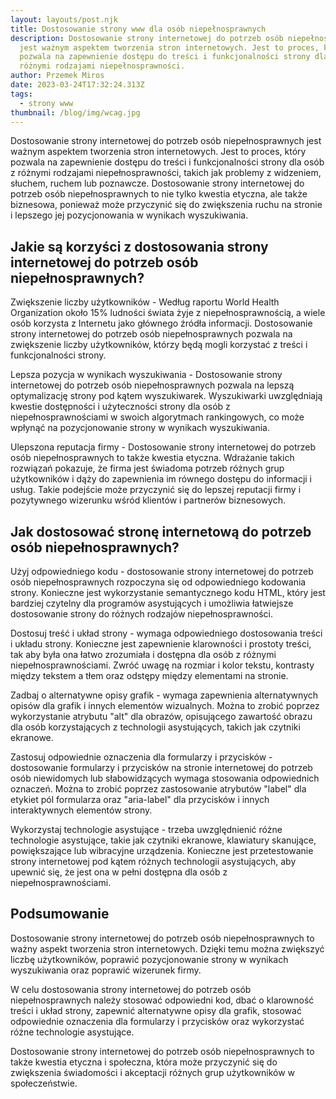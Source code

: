 ```yaml
---
layout: layouts/post.njk
title: Dostosowanie strony www dla osób niepełnosprawnych
description: Dostosowanie strony internetowej do potrzeb osób niepełnosprawnych
  jest ważnym aspektem tworzenia stron internetowych. Jest to proces, który
  pozwala na zapewnienie dostępu do treści i funkcjonalności strony dla osób z
  różnymi rodzajami niepełnosprawności.
author: Przemek Miros
date: 2023-03-24T17:32:24.313Z
tags:
  - strony www
thumbnail: /blog/img/wcag.jpg
---
```

Dostosowanie strony internetowej do potrzeb osób niepełnosprawnych jest ważnym aspektem tworzenia stron internetowych. Jest to proces, który pozwala na zapewnienie dostępu do treści i funkcjonalności strony dla osób z różnymi rodzajami niepełnosprawności, takich jak problemy z widzeniem, słuchem, ruchem lub poznawcze. Dostosowanie strony internetowej do potrzeb osób niepełnosprawnych to nie tylko kwestia etyczna, ale także biznesowa, ponieważ może przyczynić się do zwiększenia ruchu na stronie i lepszego jej pozycjonowania w wynikach wyszukiwania.

## Jakie są korzyści z dostosowania strony internetowej do potrzeb osób niepełnosprawnych?

Zwiększenie liczby użytkowników - Według raportu World Health Organization około 15% ludności świata żyje z niepełnosprawnością, a wiele osób korzysta z Internetu jako głównego źródła informacji. Dostosowanie strony internetowej do potrzeb osób niepełnosprawnych pozwala na zwiększenie liczby użytkowników, którzy będą mogli korzystać z treści i funkcjonalności strony.

Lepsza pozycja w wynikach wyszukiwania - Dostosowanie strony internetowej do potrzeb osób niepełnosprawnych pozwala na lepszą optymalizację strony pod kątem wyszukiwarek. Wyszukiwarki uwzględniają kwestie dostępności i użyteczności strony dla osób z niepełnosprawnościami w swoich algorytmach rankingowych, co może wpłynąć na pozycjonowanie strony w wynikach wyszukiwania.

Ulepszona reputacja firmy - Dostosowanie strony internetowej do potrzeb osób niepełnosprawnych to także kwestia etyczna. Wdrażanie takich rozwiązań pokazuje, że firma jest świadoma potrzeb różnych grup użytkowników i dąży do zapewnienia im równego dostępu do informacji i usług. Takie podejście może przyczynić się do lepszej reputacji firmy i pozytywnego wizerunku wśród klientów i partnerów biznesowych.

## Jak dostosować stronę internetową do potrzeb osób niepełnosprawnych?

Użyj odpowiedniego kodu - dostosowanie strony internetowej do potrzeb osób niepełnosprawnych rozpoczyna się od odpowiedniego kodowania strony. Konieczne jest wykorzystanie semantycznego kodu HTML, który jest bardziej czytelny dla programów asystujących i umożliwia łatwiejsze dostosowanie strony do różnych rodzajów niepełnosprawności.

Dostosuj treść i układ strony - wymaga odpowiedniego dostosowania treści i układu strony. Konieczne jest zapewnienie klarowności i prostoty treści, tak aby była ona łatwo zrozumiała i dostępna dla osób z różnymi niepełnosprawnościami. Zwróć uwagę na rozmiar i kolor tekstu, kontrasty między tekstem a tłem oraz odstępy między elementami na stronie.

Zadbaj o alternatywne opisy grafik - wymaga zapewnienia alternatywnych opisów dla grafik i innych elementów wizualnych. Można to zrobić poprzez wykorzystanie atrybutu "alt" dla obrazów, opisującego zawartość obrazu dla osób korzystających z technologii asystujących, takich jak czytniki ekranowe.

Zastosuj odpowiednie oznaczenia dla formularzy i przycisków - dostosowanie formularzy i przycisków na stronie internetowej do potrzeb osób niewidomych lub słabowidzących wymaga stosowania odpowiednich oznaczeń. Można to zrobić poprzez zastosowanie atrybutów "label" dla etykiet pól formularza oraz "aria-label" dla przycisków i innych interaktywnych elementów strony.

Wykorzystaj technologie asystujące - trzeba uwzględnienić różne technologie asystujące, takie jak czytniki ekranowe, klawiatury skanujące, powiększające lub wibracyjne urządzenia. Konieczne jest przetestowanie strony internetowej pod kątem różnych technologii asystujących, aby upewnić się, że jest ona w pełni dostępna dla osób z niepełnosprawnościami.

## Podsumowanie

Dostosowanie strony internetowej do potrzeb osób niepełnosprawnych to ważny aspekt tworzenia stron internetowych. Dzięki temu można zwiększyć liczbę użytkowników, poprawić pozycjonowanie strony w wynikach wyszukiwania oraz poprawić wizerunek firmy. 

W celu dostosowania strony internetowej do potrzeb osób niepełnosprawnych należy stosować odpowiedni kod, dbać o klarowność treści i układ strony, zapewnić alternatywne opisy dla grafik, stosować odpowiednie oznaczenia dla formularzy i przycisków oraz wykorzystać różne technologie asystujące. 

Dostosowanie strony internetowej do potrzeb osób niepełnosprawnych to także kwestia etyczna i społeczna, która może przyczynić się do zwiększenia świadomości i akceptacji różnych grup użytkowników w społeczeństwie.